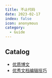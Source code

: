 ```yaml
---
title: 不止代码
date: 2023-02-17
index: false
icon: anonymous
category:
  - Guide
---
```


## Catalog

- [优质博文](one02)
- [优秀文档编辑技巧](one01)
